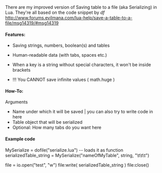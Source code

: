 There are my improved version of Saving table to a file (aka Serializing) in Lua.
They're all based on the code snippet by _df_   http://www.forums.evilmana.com/lua-help/save-a-table-to-a-file/msg14319/#msg14319

#### Features:
* Saving strings, numbers, boolean(s) and tables
* Human-readable data (with tabs, spaces etc.)
* When a key is a string without special characters, it won't be inside brackets

* !!! You CANNOT save infinite values ( math.huge )
#### How-To:
Arguments
* Name under which it will be saved | you can also try to write code in here
* Table object that will be serialized
* Optional: How many tabs do you want here


#### Example code
MySerialize = dofile("serialize.lua") -- loads it as function
serializedTable_string = MySerialize("nameOfMyTable", string, "\t\t\t") 

file = io.open("test", "w")
file:write( serializedTable_string )
file:close()
